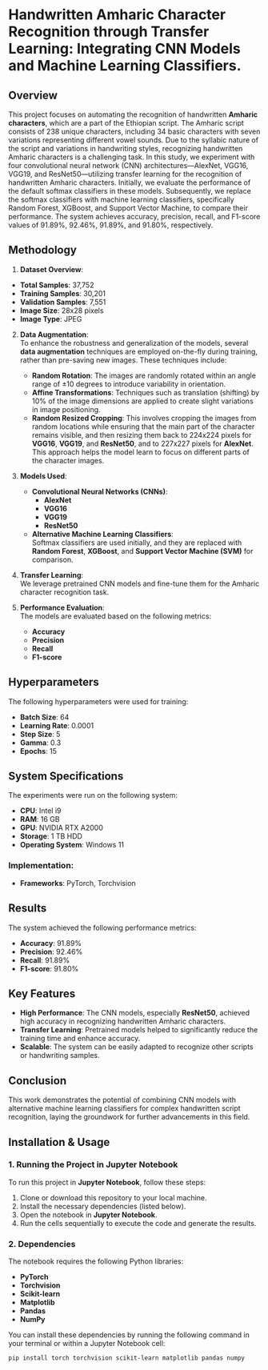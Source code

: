 # Handwritten Amharic Character Recognition through Transfer Learning: Integrating CNN Models and Machine Learning Classifiers.

## Overview

This project focuses on automating the recognition of handwritten **Amharic characters**, which are a part of the Ethiopian script. The Amharic script consists of 238 unique characters, including 34 basic characters with seven variations representing different vowel sounds. Due to the syllabic nature of the script and variations in handwriting styles, recognizing handwritten Amharic characters is a challenging task. In this study, we experiment with four convolutional neural network (CNN) architectures—AlexNet, VGG16, VGG19, and ResNet50—utilizing transfer learning for the recognition of handwritten Amharic characters. Initially, we evaluate the performance of the default softmax classifiers in these models. Subsequently, we replace the softmax classifiers with machine learning classifiers, specifically Random Forest, XGBoost, and Support Vector Machine, to compare their performance. The system achieves accuracy, precision, recall, and F1-score values of 91.89%, 92.46%, 91.89%, and 91.80%, respectively.

## Methodology

1. **Dataset Overview**:  

- **Total Samples**: 37,752
- **Training Samples**: 30,201
- **Validation Samples**: 7,551
- **Image Size**: 28x28 pixels
- **Image Type**: JPEG

2. **Data Augmentation**:  
   To enhance the robustness and generalization of the models, several **data augmentation** techniques are employed on-the-fly during training, rather than pre-saving new images. These techniques include:
   - **Random Rotation**: The images are randomly rotated within an angle range of ±10 degrees to introduce variability in orientation.
   - **Affine Transformations**: Techniques such as translation (shifting) by 10% of the image dimensions are applied to create slight variations in image positioning.
   - **Random Resized Cropping**: This involves cropping the images from random locations while ensuring that the main part of the character remains visible, and then resizing them back to 224x224 pixels for **VGG16**, **VGG19**, and **ResNet50**, and to 227x227 pixels for **AlexNet**. This approach helps the model learn to focus on different parts of the character images.

3. **Models Used**:
   - **Convolutional Neural Networks (CNNs)**:
     - **AlexNet**
     - **VGG16**
     - **VGG19**
     - **ResNet50**
   - **Alternative Machine Learning Classifiers**:  
     Softmax classifiers are used initially, and they are replaced with **Random Forest**, **XGBoost**, and **Support Vector Machine (SVM)** for comparison.

4. **Transfer Learning**:  
   We leverage pretrained CNN models and fine-tune them for the Amharic character recognition task.

5. **Performance Evaluation**:  
   The models are evaluated based on the following metrics:
   - **Accuracy**  
   - **Precision**  
   - **Recall**  
   - **F1-score**

## Hyperparameters

The following hyperparameters were used for training:

- **Batch Size**: 64
- **Learning Rate**: 0.0001
- **Step Size**: 5
- **Gamma**: 0.3
- **Epochs**: 15

## System Specifications

The experiments were run on the following system:

- **CPU**: Intel i9
- **RAM**: 16 GB
- **GPU**: NVIDIA RTX A2000
- **Storage**: 1 TB HDD
- **Operating System**: Windows 11

### Implementation:
- **Frameworks**: PyTorch, Torchvision

## Results

The system achieved the following performance metrics:

- **Accuracy**: 91.89%
- **Precision**: 92.46%
- **Recall**: 91.89%
- **F1-score**: 91.80%

## Key Features

- **High Performance**: The CNN models, especially **ResNet50**, achieved high accuracy in recognizing handwritten Amharic characters.
- **Transfer Learning**: Pretrained models helped to significantly reduce the training time and enhance accuracy.
- **Scalable**: The system can be easily adapted to recognize other scripts or handwriting samples.

## Conclusion

This work demonstrates the potential of combining CNN models with alternative machine learning classifiers for
complex handwritten script recognition, laying the groundwork for further advancements in this field.

## Installation & Usage

### 1. Running the Project in Jupyter Notebook

To run this project in **Jupyter Notebook**, follow these steps:

1. Clone or download this repository to your local machine.
2. Install the necessary dependencies (listed below).
3. Open the notebook in **Jupyter Notebook**.
4. Run the cells sequentially to execute the code and generate the results.

### 2. Dependencies

The notebook requires the following Python libraries:

- **PyTorch**
- **Torchvision**
- **Scikit-learn**
- **Matplotlib**
- **Pandas**
- **NumPy**

You can install these dependencies by running the following command in your terminal or within a Jupyter Notebook cell:

```bash
pip install torch torchvision scikit-learn matplotlib pandas numpy

